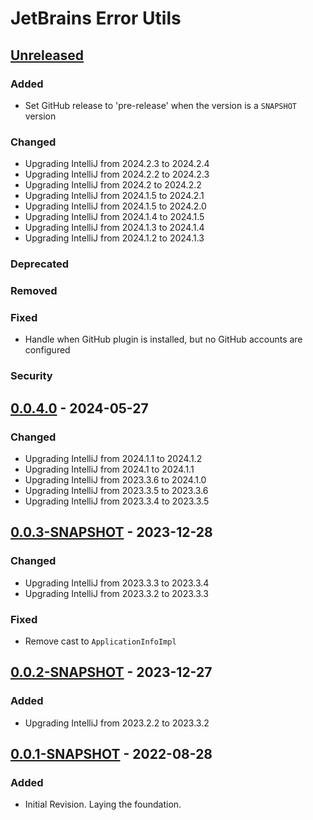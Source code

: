 <!-- Keep a Changelog guide -> https://keepachangelog.com -->

# JetBrains Error Utils

## [Unreleased]

### Added
- Set GitHub release to 'pre-release' when the version is a `SNAPSHOT` version

### Changed
- Upgrading IntelliJ from 2024.2.3 to 2024.2.4
- Upgrading IntelliJ from 2024.2.2 to 2024.2.3
- Upgrading IntelliJ from 2024.2 to 2024.2.2
- Upgrading IntelliJ from 2024.1.5 to 2024.2.1
- Upgrading IntelliJ from 2024.1.5 to 2024.2.0
- Upgrading IntelliJ from 2024.1.4 to 2024.1.5
- Upgrading IntelliJ from 2024.1.3 to 2024.1.4
- Upgrading IntelliJ from 2024.1.2 to 2024.1.3

### Deprecated

### Removed

### Fixed
- Handle when GitHub plugin is installed, but no GitHub accounts are configured

### Security

## [0.0.4.0] - 2024-05-27

### Changed

- Upgrading IntelliJ from 2024.1.1 to 2024.1.2
- Upgrading IntelliJ from 2024.1 to 2024.1.1
- Upgrading IntelliJ from 2023.3.6 to 2024.1.0
- Upgrading IntelliJ from 2023.3.5 to 2023.3.6
- Upgrading IntelliJ from 2023.3.4 to 2023.3.5

## [0.0.3-SNAPSHOT] - 2023-12-28

### Changed

- Upgrading IntelliJ from 2023.3.3 to 2023.3.4
- Upgrading IntelliJ from 2023.3.2 to 2023.3.3

### Fixed

- Remove cast to `ApplicationInfoImpl`

## [0.0.2-SNAPSHOT] - 2023-12-27

### Added

- Upgrading IntelliJ from 2023.2.2 to 2023.3.2

## [0.0.1-SNAPSHOT] - 2022-08-28

### Added

- Initial Revision. Laying the foundation.

[Unreleased]: https://github.com/ChrisCarini/jetbrains-error-utils/compare/v0.0.4.0...HEAD
[0.0.4.0]: https://github.com/ChrisCarini/jetbrains-error-utils/compare/v0.0.3-SNAPSHOT...v0.0.4.0
[0.0.3-SNAPSHOT]: https://github.com/ChrisCarini/jetbrains-error-utils/compare/v0.0.2-SNAPSHOT...v0.0.3-SNAPSHOT
[0.0.2-SNAPSHOT]: https://github.com/ChrisCarini/jetbrains-error-utils/compare/v0.0.1-SNAPSHOT...v0.0.2-SNAPSHOT
[0.0.1-SNAPSHOT]: https://github.com/ChrisCarini/jetbrains-error-utils/commits/v0.0.1-SNAPSHOT
[0.0.4.0]: https://github.com/ChrisCarini/jetbrains-error-utils/compare/v0.0.3-SNAPSHOT...v0.0.4.0
